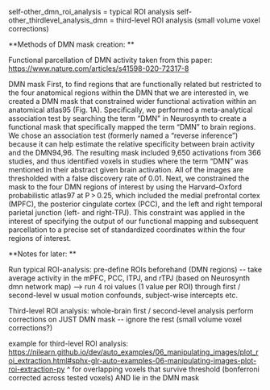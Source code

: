 self-other_dmn_roi_analysis = typical ROI analysis 
self-other_thirdlevel_analysis_dmn = third-level ROI analysis (small volume voxel corrections) 

**Methods of DMN mask creation: 
**

Functional parcellation of DMN activity taken from this paper: 
https://www.nature.com/articles/s41598-020-72317-8

DMN mask
First, to find regions that are functionally related but restricted to the four anatomical regions within the DMN that we are interested in, we created a DMN mask that constrained wider functional activation within an anatomical atlas95 (Fig. 1A). Specifically, we performed a meta-analytical association test by searching the term “DMN" in Neurosynth to create a functional mask that specifically mapped the term “DMN” to brain regions. We chose an association test (formerly named a “reverse inference”) because it can help estimate the relative specificity between brain activity and the DMN94,96. The resulting mask included 9,650 activations from 366 studies, and thus identified voxels in studies where the term “DMN” was mentioned in their abstract given brain activation. All of the images are thresholded with a false discovery rate of 0.01. Next, we constrained the mask to the four DMN regions of interest by using the Harvard–Oxford probabilistic atlas97 at P > 0.25, which included the medial prefrontal cortex (MPFC), the posterior cingulate cortex (PCC), and the left and right temporal parietal junction (left- and right-TPJ). This constraint was applied in the interest of specifying the output of our functional mapping and subsequent parcellation to a precise set of standardized coordinates within the four regions of interest.




**Notes for later: 
**

Run typical ROI-analysis: 
  pre-define ROIs beforehand (DMN regions) -- take average activity in the mPFC, PCC, lTPJ, and rTPJ (based on Neurosynth dmn network map) --> run 4 roi values (1 value per ROI) through first / second-level w usual motion confounds, subject-wise intercepts etc. 

Third-level ROI analysis: 
  whole-brain first / second-level analysis 
  perform corrections on JUST DMN mask -- ignore the rest 
  (small volume voxel corrections?) 

example for third-level ROI analysis: 
https://nilearn.github.io/dev/auto_examples/06_manipulating_images/plot_roi_extraction.html#sphx-glr-auto-examples-06-manipulating-images-plot-roi-extraction-py
^ for overlapping voxels that survive threshold (bonferroni corrected across tested voxels) AND lie in the DMN mask 


